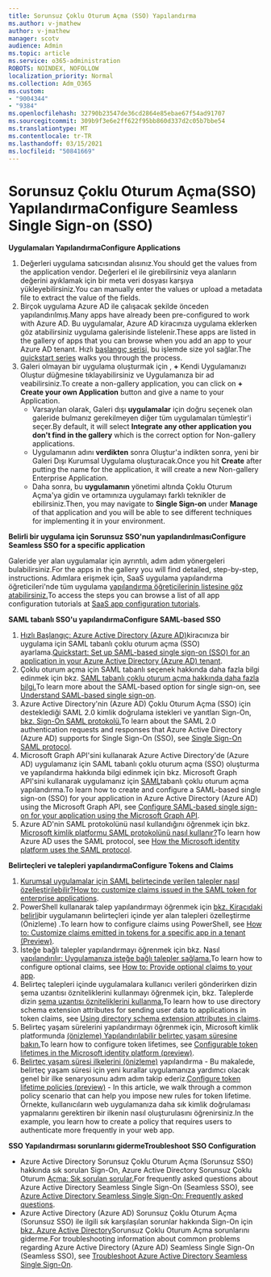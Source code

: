 ```yaml
---
title: Sorunsuz Çoklu Oturum Açma (SSO) Yapılandırma
ms.author: v-jmathew
author: v-jmathew
manager: scotv
audience: Admin
ms.topic: article
ms.service: o365-administration
ROBOTS: NOINDEX, NOFOLLOW
localization_priority: Normal
ms.collection: Adm_O365
ms.custom:
- "9004344"
- "9384"
ms.openlocfilehash: 32790b23547de36cd2864e85ebae67f54ad91707
ms.sourcegitcommit: 309b9f3e6e2ff622f95bb860d337d2c05b7bbe54
ms.translationtype: MT
ms.contentlocale: tr-TR
ms.lasthandoff: 03/15/2021
ms.locfileid: "50841669"
---
```

# <a name="configure-seamless-single-sign-on-sso"></a><span data-ttu-id="97a6b-102">Sorunsuz Çoklu Oturum Açma(SSO) Yapılandırma</span><span class="sxs-lookup"><span data-stu-id="97a6b-102">Configure Seamless Single Sign-on (SSO)</span></span>

<span data-ttu-id="97a6b-103">**Uygulamaları Yapılandırma**</span><span class="sxs-lookup"><span data-stu-id="97a6b-103">**Configure Applications**</span></span>

1. <span data-ttu-id="97a6b-104">Değerleri uygulama satıcısından alısınız.</span><span class="sxs-lookup"><span data-stu-id="97a6b-104">You should get the values from the application vendor.</span></span> <span data-ttu-id="97a6b-105">Değerleri el ile girebilirsiniz veya alanların değerini ayıklamak için bir meta veri dosyası karşıya yükleyebilirsiniz.</span><span class="sxs-lookup"><span data-stu-id="97a6b-105">You can manually enter the values or upload a metadata file to extract the value of the fields.</span></span>
2. <span data-ttu-id="97a6b-106">Birçok uygulama Azure AD ile çalışacak şekilde önceden yapılandırılmış.</span><span class="sxs-lookup"><span data-stu-id="97a6b-106">Many apps have already been pre-configured to work with Azure AD.</span></span> <span data-ttu-id="97a6b-107">Bu uygulamalar, Azure AD kiracınıza uygulama eklerken göz atabilirsiniz uygulama galerisinde listelenir.</span><span class="sxs-lookup"><span data-stu-id="97a6b-107">These apps are listed in the gallery of apps that you can browse when you add an app to your Azure AD tenant.</span></span> <span data-ttu-id="97a6b-108">Hızlı [başlangıç serisi,](https://docs.microsoft.com/azure/active-directory/manage-apps/add-application-portal-configure) bu işlemde size yol sağlar.</span><span class="sxs-lookup"><span data-stu-id="97a6b-108">The [quickstart series](https://docs.microsoft.com/azure/active-directory/manage-apps/add-application-portal-configure) walks you through the process.</span></span>
3. <span data-ttu-id="97a6b-109">Galeri olmayan bir uygulama oluşturmak için , **+** Kendi Uygulamanızı Oluştur düğmesine tıklayabilirsiniz ve Uygulamanıza bir ad veabilirsiniz.</span><span class="sxs-lookup"><span data-stu-id="97a6b-109">To create a non-gallery application, you can click on **+ Create your own Application** button and give a name to your Application.</span></span>
    - <span data-ttu-id="97a6b-110">Varsayılan olarak, Galeri dışı **uygulamalar** için doğru seçenek olan galeride bulmanız gerekilmeyen diğer tüm uygulamaları tümleştir'i seçer.</span><span class="sxs-lookup"><span data-stu-id="97a6b-110">By default, it will select **Integrate any other application you don't find in the gallery** which is the correct option for Non-gallery applications.</span></span>
    - <span data-ttu-id="97a6b-111">Uygulamanın adını **verdikten** sonra Oluştur'a indikten sonra, yeni bir Galeri Dışı Kurumsal Uygulama oluşturacak.</span><span class="sxs-lookup"><span data-stu-id="97a6b-111">Once you hit **Create** after putting the name for the application, it will create a new Non-gallery Enterprise Application.</span></span>
    - <span data-ttu-id="97a6b-112">Daha sonra, bu **uygulamanın** yönetimi  altında Çoklu Oturum Açma'ya gidin ve ortamınıza uygulamayı farklı teknikler de ebilirsiniz.</span><span class="sxs-lookup"><span data-stu-id="97a6b-112">Then, you may navigate to **Single Sign-on** under **Manage** of that application and you will be able to see different techniques for implementing it in your environment.</span></span>

<span data-ttu-id="97a6b-113">**Belirli bir uygulama için Sorunsuz SSO'nun yapılandırılması**</span><span class="sxs-lookup"><span data-stu-id="97a6b-113">**Configure Seamless SSO for a specific application**</span></span>

<span data-ttu-id="97a6b-114">Galeride yer alan uygulamalar için ayrıntılı, adım adım yönergeleri bulabilirsiniz.</span><span class="sxs-lookup"><span data-stu-id="97a6b-114">For the apps in the gallery you will find detailed, step-by-step, instructions.</span></span> <span data-ttu-id="97a6b-115">Adımlara erişmek için, SaaS uygulama yapılandırma öğreticileri'nde tüm uygulama [yapılandırma öğreticilerinin listesine göz atabilirsiniz.](https://docs.microsoft.com/azure/active-directory/saas-apps/tutorial-list)</span><span class="sxs-lookup"><span data-stu-id="97a6b-115">To access the steps you can browse a list of all app configuration tutorials at [SaaS app configuration tutorials](https://docs.microsoft.com/azure/active-directory/saas-apps/tutorial-list).</span></span>

<span data-ttu-id="97a6b-116">**SAML tabanlı SSO'u yapılandırma**</span><span class="sxs-lookup"><span data-stu-id="97a6b-116">**Configure SAML-based SSO**</span></span>

1. <span data-ttu-id="97a6b-117">[Hızlı Başlangıç: Azure Active Directory (Azure AD)](https://docs.microsoft.com/azure/active-directory/manage-apps/add-application-portal-setup-sso)kiracınıza bir uygulama için SAML tabanlı çoklu oturum açma (SSO) ayarlama.</span><span class="sxs-lookup"><span data-stu-id="97a6b-117">[Quickstart: Set up SAML-based single sign-on (SSO) for an application in your Azure Active Directory (Azure AD) tenant](https://docs.microsoft.com/azure/active-directory/manage-apps/add-application-portal-setup-sso).</span></span>
2. <span data-ttu-id="97a6b-118">Çoklu oturum açma için SAML tabanlı seçenek hakkında daha fazla bilgi edinmek için bkz. [SAML tabanlı çoklu oturum açma hakkında daha fazla bilgi.](https://docs.microsoft.com/azure/active-directory/manage-apps/configure-saml-single-sign-on)</span><span class="sxs-lookup"><span data-stu-id="97a6b-118">To learn more about the SAML-based option for single sign-on, see [Understand SAML-based single sign-on](https://docs.microsoft.com/azure/active-directory/manage-apps/configure-saml-single-sign-on).</span></span>
3. <span data-ttu-id="97a6b-119">Azure Active Directory'nin (Azure AD) Çoklu Oturum Açma (SSO) için desteklediği SAML 2.0 kimlik doğrulama istekleri ve yanıtları Sign-On, [bkz. Sign-On SAML protokolü.](https://docs.microsoft.com/azure/active-directory/develop/single-sign-on-saml-protocol)</span><span class="sxs-lookup"><span data-stu-id="97a6b-119">To learn about the SAML 2.0 authentication requests and responses that Azure Active Directory (Azure AD) supports for Single Sign-On (SSO), see [Single Sign-On SAML protocol](https://docs.microsoft.com/azure/active-directory/develop/single-sign-on-saml-protocol).</span></span>
4. <span data-ttu-id="97a6b-120">Microsoft Graph API'sini kullanarak Azure Active Directory'de (Azure AD) uygulamanız için SAML tabanlı çoklu oturum açma (SSO) oluşturma ve yapılandırma hakkında bilgi edinmek için bkz. Microsoft Graph API'sini kullanarak uygulamanız için [SAML](https://docs.microsoft.com/graph/application-saml-sso-configure-api)tabanlı çoklu oturum açma yapılandırma.</span><span class="sxs-lookup"><span data-stu-id="97a6b-120">To learn how to create and configure a SAML-based single sign-on (SSO) for your application in Azure Active Directory (Azure AD) using the Microsoft Graph API, see [Configure SAML-based single sign-on for your application using the Microsoft Graph API](https://docs.microsoft.com/graph/application-saml-sso-configure-api).</span></span>
5. <span data-ttu-id="97a6b-121">Azure AD'nin SAML protokolünü nasıl kullandığını öğrenmek için bkz. [Microsoft kimlik platformu SAML protokolünü nasıl kullanır?](https://docs.microsoft.com/azure/active-directory/develop/active-directory-saml-protocol-reference)</span><span class="sxs-lookup"><span data-stu-id="97a6b-121">To learn how Azure AD uses the SAML protocol, see [How the Microsoft identity platform uses the SAML protocol](https://docs.microsoft.com/azure/active-directory/develop/active-directory-saml-protocol-reference).</span></span>

<span data-ttu-id="97a6b-122">**Belirteçleri ve talepleri yapılandırma**</span><span class="sxs-lookup"><span data-stu-id="97a6b-122">**Configure Tokens and Claims**</span></span>

1. <span data-ttu-id="97a6b-123">[Kurumsal uygulamalar için SAML belirtecinde verilen talepler nasıl özelleştirilebilir?](https://docs.microsoft.com/azure/active-directory/develop/active-directory-saml-claims-customization)</span><span class="sxs-lookup"><span data-stu-id="97a6b-123">[How to: customize claims issued in the SAML token for enterprise applications](https://docs.microsoft.com/azure/active-directory/develop/active-directory-saml-claims-customization).</span></span>
2. <span data-ttu-id="97a6b-124">PowerShell kullanarak talep yapılandırmayı öğrenmek için [bkz. Kiracıdaki belirli](https://docs.microsoft.com/azure/active-directory/develop/active-directory-claims-mapping)bir uygulamanın belirteçleri içinde yer alan talepleri özelleştirme (Önizleme) .</span><span class="sxs-lookup"><span data-stu-id="97a6b-124">To learn how to configure claims using PowerShell, see [How to: Customize claims emitted in tokens for a specific app in a tenant (Preview)](https://docs.microsoft.com/azure/active-directory/develop/active-directory-claims-mapping).</span></span>
3. <span data-ttu-id="97a6b-125">İsteğe bağlı talepler yapılandırmayı öğrenmek için bkz. Nasıl [yapılandırılır: Uygulamanıza isteğe bağlı talepler sağlama.](https://docs.microsoft.com/azure/active-directory/develop/active-directory-optional-claims)</span><span class="sxs-lookup"><span data-stu-id="97a6b-125">To learn how to configure optional claims, see [How to: Provide optional claims to your app](https://docs.microsoft.com/azure/active-directory/develop/active-directory-optional-claims).</span></span>
4. <span data-ttu-id="97a6b-126">Belirteç talepleri içinde uygulamalara kullanıcı verileri gönderirken dizin şema uzantısı özniteliklerini kullanmayı öğrenmek için, bkz. Taleplerde dizin [şema uzantısı özniteliklerini kullanma.](https://docs.microsoft.com/azure/active-directory/develop/active-directory-schema-extensions)</span><span class="sxs-lookup"><span data-stu-id="97a6b-126">To learn how to use directory schema extension attributes for sending user data to applications in token claims, see [Using directory schema extension attributes in claims](https://docs.microsoft.com/azure/active-directory/develop/active-directory-schema-extensions).</span></span>
5. <span data-ttu-id="97a6b-127">Belirteç yaşam sürelerini yapılandırmayı öğrenmek için, Microsoft kimlik platformunda [(önizleme) Yapılandırılabilir belirteç yaşam süresine bakın.](https://docs.microsoft.com/azure/active-directory/develop/active-directory-configurable-token-lifetimes)</span><span class="sxs-lookup"><span data-stu-id="97a6b-127">To learn how to configure token lifetimes, see [Configurable token lifetimes in the Microsoft identity platform (preview)](https://docs.microsoft.com/azure/active-directory/develop/active-directory-configurable-token-lifetimes).</span></span>
6. <span data-ttu-id="97a6b-128">[Belirteç yaşam süresi ilkelerini (önizleme)](https://docs.microsoft.com/azure/active-directory/develop/configure-token-lifetimes) yapılandırma - Bu makalede, belirteç yaşam süresi için yeni kurallar uygulamanıza yardımcı olacak genel bir ilke senaryosunu adım adım takip ederiz.</span><span class="sxs-lookup"><span data-stu-id="97a6b-128">[Configure token lifetime policies (preview)](https://docs.microsoft.com/azure/active-directory/develop/configure-token-lifetimes) - In this article, we walk through a common policy scenario that can help you impose new rules for token lifetime.</span></span> <span data-ttu-id="97a6b-129">Örnekte, kullanıcıların web uygulamanıza daha sık kimlik doğrulaması yapmalarını gerektiren bir ilkenin nasıl oluşturulasını öğrenirsiniz.</span><span class="sxs-lookup"><span data-stu-id="97a6b-129">In the example, you learn how to create a policy that requires users to authenticate more frequently in your web app.</span></span>

<span data-ttu-id="97a6b-130">**SSO Yapılandırması sorunlarını giderme**</span><span class="sxs-lookup"><span data-stu-id="97a6b-130">**Troubleshoot SSO Configuration**</span></span>

- <span data-ttu-id="97a6b-131">Azure Active Directory Sorunsuz Çoklu Oturum Açma (Sorunsuz SSO) hakkında sık sorulan Sign-On, Azure Active Directory Sorunsuz Çoklu Oturum [Açma: Sık sorulan sorular.](https://docs.microsoft.com/azure/active-directory/hybrid/how-to-connect-sso-faq)</span><span class="sxs-lookup"><span data-stu-id="97a6b-131">For frequently asked questions about Azure Active Directory Seamless Single Sign-On (Seamless SSO), see [Azure Active Directory Seamless Single Sign-On: Frequently asked questions](https://docs.microsoft.com/azure/active-directory/hybrid/how-to-connect-sso-faq).</span></span>
- <span data-ttu-id="97a6b-132">Azure Active Directory (Azure AD) Sorunsuz Çoklu Oturum Açma (Sorunsuz SSO) ile ilgili sık karşılaşılan sorunlar hakkında Sign-On için [bkz. Azure Active Directory](https://docs.microsoft.com/azure/active-directory/hybrid/tshoot-connect-sso)Sorunsuz Çoklu Oturum Açma sorunlarını giderme.</span><span class="sxs-lookup"><span data-stu-id="97a6b-132">For troubleshooting information about common problems regarding Azure Active Directory (Azure AD) Seamless Single Sign-On (Seamless SSO), see [Troubleshoot Azure Active Directory Seamless Single Sign-On](https://docs.microsoft.com/azure/active-directory/hybrid/tshoot-connect-sso).</span></span>
